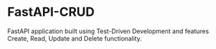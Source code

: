 # FastAPI-CRUD

FastAPI application built using Test-Driven Development and features Create, Read, Update and Delete functionality.
